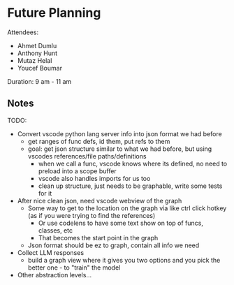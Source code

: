 # Future Planning

Attendees:

- Ahmet Dumlu
- Anthony Hunt
- Mutaz Helal
- Youcef Boumar

Duration: 9 am - 11 am

## Notes

TODO:

- Convert vscode python lang server info into json format we had before
  - get ranges of func defs, id them, put refs to them
  - goal: get json structure similar to what we had before, but using vscodes references/file paths/definitions
    - when we call a func, vscode knows where its defined, no need to preload into a scope buffer
    - vscode also handles imports for us too
    - clean up structure, just needs to be graphable, write some tests for it
- After nice clean json, need vscode webview of the graph
  - Some way to get to the location on the graph via like ctrl click hotkey (as if you were trying to find the references)
    - Or use codelens to have some text show on top of funcs, classes, etc
    - That becomes the start point in the graph
  - Json format should be ez to graph, contain all info we need
- Collect LLM responses
  - build a graph view where it gives you two options and you pick the better one - to "train" the model
- Other abstraction levels...
